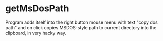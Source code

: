 # getMsDosPath
Program adds itself into the right button mouse menu with text "copy dos path" and on click copies MSDOS-style path to current directory into the clipboard, in very hacky way.
